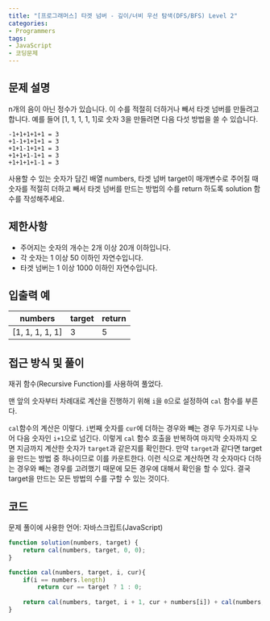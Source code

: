 ```yaml
---
title: "[프로그래머스] 타겟 넘버 - 깊이/너비 우선 탐색(DFS/BFS) Level 2"
categories:
- Programmers
tags:
- JavaScript
- 코딩문제
---
```


## 문제 설명

n개의 음이 아닌 정수가 있습니다. 이 수를 적절히 더하거나 빼서 타겟 넘버를 만들려고 합니다. 예를 들어 [1, 1, 1, 1, 1]로 숫자 3을 만들려면 다음 다섯 방법을 쓸 수 있습니다.

```
-1+1+1+1+1 = 3
+1-1+1+1+1 = 3
+1+1-1+1+1 = 3
+1+1+1-1+1 = 3
+1+1+1+1-1 = 3
```

사용할 수 있는 숫자가 담긴 배열 numbers, 타겟 넘버 target이 매개변수로 주어질 때 숫자를 적절히 더하고 빼서 타겟 넘버를 만드는 방법의 수를 return 하도록 solution 함수를 작성해주세요.

## 제한사항

* 주어지는 숫자의 개수는 2개 이상 20개 이하입니다.
* 각 숫자는 1 이상 50 이하인 자연수입니다.
* 타겟 넘버는 1 이상 1000 이하인 자연수입니다.

## 입출력 예

| numbers         	| target 	| return 	|
|-----------------	|--------	|--------	|
| [1, 1, 1, 1, 1] 	| 3      	| 5      	|

## 접근 방식 및 풀이

재귀 함수(Recursive Function)를 사용하여 풀었다.

맨 앞의 숫자부터 차례대로 계산을 진행하기 위해 `i`을 `0`으로 설정하여 `cal` 함수를 부른다.

`cal`함수의 계산은 이렇다. `i`번째 숫자를 `cur`에 더하는 경우와 빼는 경우 두가지로 나누어 다음 숫자인 `i+1`으로 넘긴다. 이렇게 `cal` 함수 호출을 반복하여 마지막 숫자까지 오면 지금까지 계산한 숫자가 `target`과 같은지를 확인한다. 만약 `target`과 같다면 target을 만드는 방법 중 하나이므로 이를 카운트한다. 이런 식으로 계산하면 각 숫자마다 더하는 경우와 빼는 경우를 고려했기 때문에 모든 경우에 대해서 확인을 할 수 있다. 결국 target을 만드는 모든 방법의 수를 구할 수 있는 것이다.

## 코드

문제 풀이에 사용한 언어: 자바스크립트(JavaScript)

``` javascript
function solution(numbers, target) {
    return cal(numbers, target, 0, 0);
}

function cal(numbers, target, i, cur){
    if(i == numbers.length)
        return cur == target ? 1 : 0;
    
    return cal(numbers, target, i + 1, cur + numbers[i]) + cal(numbers, target, i + 1, cur - numbers[i]);
}
```
